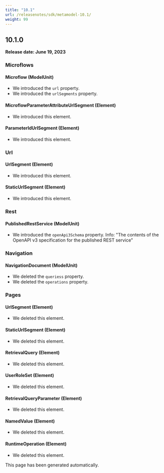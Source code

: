 ```yaml
---
title: "10.1"
url: /releasenotes/sdk/metamodel-10.1/
weight: 99
---
```


## 10.1.0

**Release date: June 19, 2023**

### Microflows

#### Microflow (ModelUnit)
* We introduced the `url` property. 
* We introduced the `urlSegments` property. 

#### MicroflowParameterAttributeUrlSegment (Element)
* We introduced this element. 

#### ParameterIdUrlSegment (Element)
* We introduced this element. 

### Url

#### UrlSegment (Element)
* We introduced this element. 

#### StaticUrlSegment (Element)
* We introduced this element. 

### Rest

#### PublishedRestService (ModelUnit)
* We introduced the `openApi3Schema` property. Info: "The contents of the OpenAPI v3 specification for the published REST service"

### Navigation

#### NavigationDocument (ModelUnit)
* We deleted the `queriess` property. 
* We deleted the `operations` property. 

### Pages

#### UrlSegment (Element)
* We deleted this element. 

#### StaticUrlSegment (Element)
* We deleted this element. 

#### RetrievalQuery (Element)
* We deleted this element. 

#### UserRoleSet (Element)
* We deleted this element. 

#### RetrievalQueryParameter (Element)
* We deleted this element. 

#### NamedValue (Element)
* We deleted this element. 

#### RuntimeOperation (Element)
* We deleted this element. 

This page has been generated automatically.
